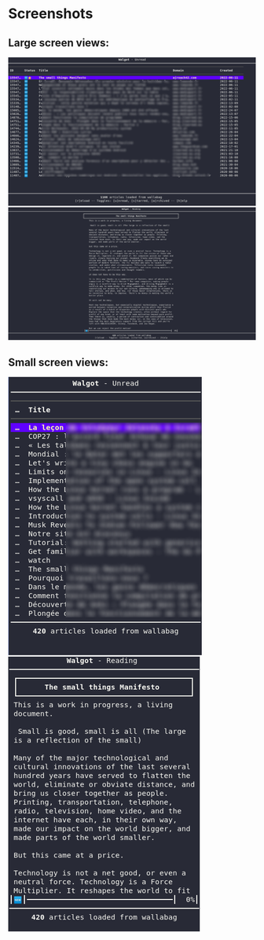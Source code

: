 # Screenshots

## Large screen views:

[![walgot article list view](./walgot-listView.png)](./walgot-listView.png)
[![walgot article detail view](./walgot-detailView.png)](./walgot-detailView.png)

## Small screen views:

[![walgot article list view](./walgot-listView-mini.png)](./walgot-listView-mini.png)
[![walgot article detail view](./walgot-detailView-mini.png)](./walgot-detailView-mini.png)

